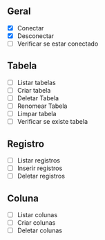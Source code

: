 
## Geral
- [x] Conectar
- [x] Desconectar
- [ ] Verificar se estar conectado

## Tabela
- [ ] Listar tabelas
- [ ] Criar tabela
- [ ] Deletar Tabela
- [ ] Renomear Tabela
- [ ] Limpar tabela
- [ ] Verificar se existe tabela

## Registro
- [ ] Listar registros
- [ ] Inserir registros
- [ ] Deletar registros

## Coluna
- [ ] Listar colunas
- [ ] Criar colunas
- [ ] Deletar colunas
